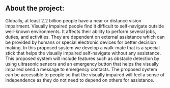 ## About the project:

 Globally, at least 2.2 billion people have a near or distance vision impairment. Visually impaired
 people find it difficult to self-navigate outside well-known environments. It affects their ability
 to perform several jobs, duties, and activities. They are dependent on external assistance which
 can be provided by humans or special electronic devices for better decision making. In this
 proposed system we develop a walk-mate that is a special stick that helps the visually impaired
 self-navigate without any assistance. This proposed system will include features such as obstacle
 detection by using ultrasonic sensors and an emergency button that helps the visually impaired
 send a message to emergency contacts. The proposed system can be accessible to people so that
 the visually impaired will feel a sense of independence as they do not need to depend on others
 for assistance.

